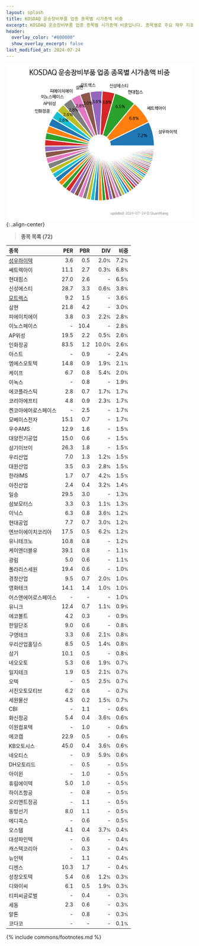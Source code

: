 ```yaml
---
layout: splash
title: KOSDAQ 운송장비부품 업종 종목별 시가총액 비중
excerpt: KOSDAQ 운송장비부품 업종 종목별 시가총액 비중입니다. 종목별로 주요 재무 지표를 함께 표시합니다.
header:
  overlay_color: "#800000"
  show_overlay_excerpt: false
last_modified_at: 2024-07-24
---
```



![KOSDAQ 운송장비부품 업종 종목별 시가총액 비중](/stats/sector/images/kosdaq_업종_운송장비부품_종목.png){: .align-center}


> **종목 목록 (72)**<a id="list"></a>

| **종목** | **PER** | **PBR** | **DIV** | **비중** |
| :------- | ------: | ------: | ------: | -------: |
| [성우하이텍](/015750/) | 3.6 | 0.5 | 2.0<small>%</small> | 7.2<small>%</small> |
| 쎄트렉아이 | 11.1 | 2.7 | 0.3<small>%</small> | 6.8<small>%</small> |
| 현대힘스 | 27.0 | 2.6 | - | 6.5<small>%</small> |
| 신성에스티 | 28.7 | 3.3 | 0.6<small>%</small> | 3.8<small>%</small> |
| [모트렉스](/118990/) | 9.2 | 1.5 | - | 3.6<small>%</small> |
| 삼현 | 21.8 | 4.2 | - | 3.0<small>%</small> |
| 피에이치에이 | 3.8 | 0.3 | 2.2<small>%</small> | 2.8<small>%</small> |
| 이노스페이스 | - | 10.4 | - | 2.8<small>%</small> |
| AP위성 | 19.5 | 2.2 | 0.5<small>%</small> | 2.6<small>%</small> |
| 인화정공 | 83.5 | 1.2 | 10.0<small>%</small> | 2.6<small>%</small> |
| 아스트 | - | 0.9 | - | 2.4<small>%</small> |
| 엠에스오토텍 | 14.8 | 0.9 | 1.9<small>%</small> | 2.1<small>%</small> |
| 케이프 | 6.7 | 0.8 | 5.4<small>%</small> | 2.0<small>%</small> |
| 이녹스 | - | 0.8 | - | 1.9<small>%</small> |
| 에코플라스틱 | 2.8 | 0.7 | 1.7<small>%</small> | 1.7<small>%</small> |
| 코리아에프티 | 4.8 | 0.9 | 2.3<small>%</small> | 1.7<small>%</small> |
| 켄코아에어로스페이스 | - | 2.5 | - | 1.7<small>%</small> |
| 모베이스전자 | 15.1 | 0.7 | - | 1.7<small>%</small> |
| 우수AMS | 12.9 | 1.6 | - | 1.5<small>%</small> |
| 대양전기공업 | 15.0 | 0.6 | - | 1.5<small>%</small> |
| 삼기이브이 | 26.3 | 1.8 | - | 1.5<small>%</small> |
| 우리산업 | 7.0 | 1.3 | 1.2<small>%</small> | 1.5<small>%</small> |
| 대원산업 | 3.5 | 0.3 | 2.8<small>%</small> | 1.5<small>%</small> |
| 한라IMS | 1.7 | 0.7 | 4.2<small>%</small> | 1.5<small>%</small> |
| 아진산업 | 2.4 | 0.4 | 3.2<small>%</small> | 1.4<small>%</small> |
| 일승 | 29.5 | 3.0 | - | 1.3<small>%</small> |
| 삼보모터스 | 3.3 | 0.3 | 1.1<small>%</small> | 1.3<small>%</small> |
| 이닉스 | 6.3 | 0.8 | 3.6<small>%</small> | 1.2<small>%</small> |
| 현대공업 | 7.7 | 0.7 | 3.0<small>%</small> | 1.2<small>%</small> |
| 엔브이에이치코리아 | 17.5 | 0.5 | 6.2<small>%</small> | 1.2<small>%</small> |
| 유니테크노 | 10.8 | 0.8 | - | 1.2<small>%</small> |
| 케이엔더블유 | 39.1 | 0.8 | - | 1.1<small>%</small> |
| 광림 | 5.0 | 0.6 | - | 1.1<small>%</small> |
| 폴라리스세원 | 19.4 | 0.6 | - | 1.0<small>%</small> |
| 경창산업 | 9.5 | 0.7 | 2.0<small>%</small> | 1.0<small>%</small> |
| 영화테크 | 14.1 | 1.4 | 1.0<small>%</small> | 1.0<small>%</small> |
| 어스앤에어로스페이스 | - | - | - | 1.0<small>%</small> |
| 유니크 | 12.4 | 0.7 | 1.1<small>%</small> | 0.9<small>%</small> |
| 에코볼트 | 4.2 | 0.3 | - | 0.9<small>%</small> |
| 한일단조 | 9.0 | 0.6 | - | 0.8<small>%</small> |
| 구영테크 | 3.3 | 0.6 | 2.1<small>%</small> | 0.8<small>%</small> |
| 우리산업홀딩스 | 8.5 | 0.5 | 1.4<small>%</small> | 0.8<small>%</small> |
| 삼기 | 10.1 | 0.5 | - | 0.8<small>%</small> |
| 네오오토 | 5.3 | 0.6 | 1.9<small>%</small> | 0.7<small>%</small> |
| 일지테크 | 1.9 | 0.5 | 2.1<small>%</small> | 0.7<small>%</small> |
| 오텍 | - | 0.5 | 2.5<small>%</small> | 0.7<small>%</small> |
| 서진오토모티브 | 6.2 | 0.6 | - | 0.7<small>%</small> |
| 세원물산 | 4.5 | 0.2 | 1.5<small>%</small> | 0.7<small>%</small> |
| CBI | - | 1.1 | - | 0.6<small>%</small> |
| 화신정공 | 5.4 | 0.4 | 3.6<small>%</small> | 0.6<small>%</small> |
| 이원컴포텍 | - | 1.0 | - | 0.6<small>%</small> |
| 에코캡 | 22.9 | 0.5 | - | 0.6<small>%</small> |
| KB오토시스 | 45.0 | 0.4 | 3.6<small>%</small> | 0.6<small>%</small> |
| 네오티스 | - | 0.9 | 5.9<small>%</small> | 0.6<small>%</small> |
| DH오토리드 | - | 0.5 | - | 0.5<small>%</small> |
| 아이윈 | - | 1.0 | - | 0.5<small>%</small> |
| 휴림에이텍 | 5.0 | 1.0 | - | 0.5<small>%</small> |
| 하이즈항공 | - | 0.8 | - | 0.5<small>%</small> |
| 오리엔트정공 | - | 1.1 | - | 0.5<small>%</small> |
| 동방선기 | 8.0 | 1.1 | - | 0.5<small>%</small> |
| 메디콕스 | - | 0.6 | - | 0.5<small>%</small> |
| 오스템 | 4.1 | 0.4 | 3.7<small>%</small> | 0.4<small>%</small> |
| 대성파인텍 | - | 0.6 | - | 0.4<small>%</small> |
| 캐스텍코리아 | - | 0.3 | - | 0.4<small>%</small> |
| 뉴인텍 | - | 1.1 | - | 0.4<small>%</small> |
| 디젠스 | 10.3 | 1.7 | - | 0.4<small>%</small> |
| 성창오토텍 | 5.4 | 0.6 | 1.2<small>%</small> | 0.3<small>%</small> |
| 디와이씨 | 6.1 | 0.5 | 1.9<small>%</small> | 0.3<small>%</small> |
| 티피씨글로벌 | - | 0.4 | - | 0.3<small>%</small> |
| 세동 | 2.3 | 0.6 | - | 0.3<small>%</small> |
| 알톤 | - | 0.8 | - | 0.3<small>%</small> |
| 코다코 | - | - | - | 0.1<small>%</small> |

{% include commons/footnotes.md %}